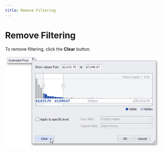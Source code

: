 ```yaml
---
title: Remove Filtering
---
```

# Remove Filtering
To remove filtering, click the **Clear** button.

![EUC_SummaryFilterPopup_ClearButton](../../../../../images/Img16916.png)